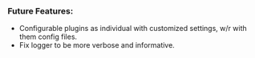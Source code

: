 ### Future Features:
 - Configurable plugins as individual with customized settings, w/r with them config files.
 - Fix logger to be more verbose and informative.